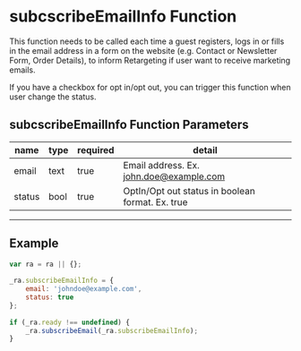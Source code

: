 # subcscribeEmailInfo Function

This function needs to be called each time a guest registers, logs in or fills in the email address in a form on the website (e.g. Contact or Newsletter Form, Order Details), to inform Retargeting if user want to receive marketing emails.

If you have a checkbox for opt in/opt out, you can trigger this function when user change the status.

## subcscribeEmailInfo Function Parameters

| name | type | required | detail |
|---|---|---|---|
| email | text | true | Email address. Ex. john.doe@example.com |
| status | bool | true | OptIn/Opt out status in boolean format. Ex. true |

---

## Example

```js
var ra = ra || {};
 
_ra.subscribeEmailInfo = {
    email: 'johndoe@example.com',
    status: true
};
 
if (_ra.ready !== undefined) {
    _ra.subscribeEmail(_ra.subscribeEmailInfo);
}
```
